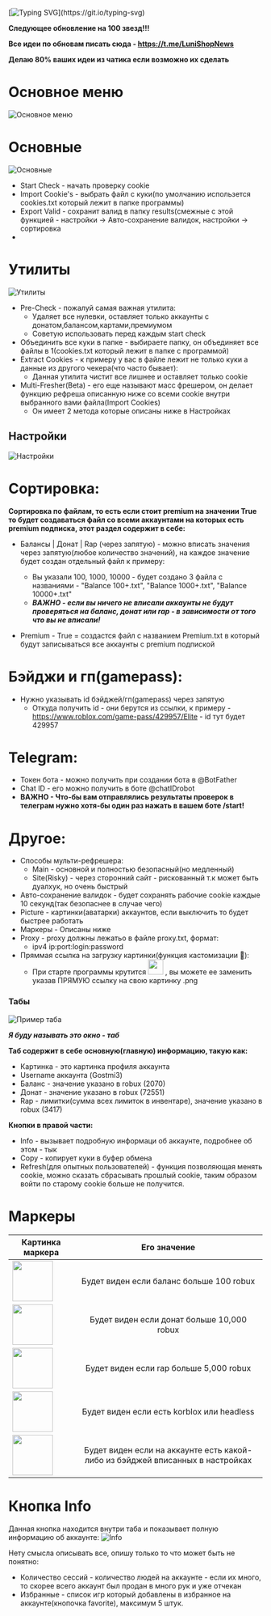 [![Typing SVG](https://readme-typing-svg.herokuapp.com?font=Rubik+Mono+One&size=39&pause=1000&color=000000&vCenter=true&random=true&width=1500&lines=OtrabTool+by+Gostmi;%D0%9B%D1%83%D1%87%D1%88%D0%B8%D0%B9+%D0%B8%D0%BD%D1%81%D1%82%D1%80%D1%83%D0%BC%D0%B5%D0%BD%D1%82+%D0%B4%D0%BB%D1%8F+%D1%80%D0%B0%D0%B1%D0%BE%D1%82%D1%8B+%D1%81+cookie+roblox!)](https://git.io/typing-svg)

**Следующее обновление на 100 звезд!!!**

**Все идеи по обновам писать сюда - https://t.me/LuniShopNews**

**Делаю 80% ваших идеи из чатика если возможно их сделать**

# Основное меню
![](https://i.postimg.cc/3N7RB2L0/Screenshot-677.png "Основное меню")

# Основные
![](https://i.postimg.cc/BQZZnTXt/Screenshot-683.png "Основные")

- Start Check - начать проверку cookie
- Import Cookie's - выбрать файл с куки(по умолчанию использется cookies.txt который лежит в папке программы)
- Export Valid - сохранит валид в папку results(смежные с этой функцией - настройки -> Авто-сохранение валидок, настройки -> сортировка
- 
# Утилиты
![](https://i.postimg.cc/D0HxHQN5/Screenshot-684.png "Утилиты")

- Pre-Check - пожалуй самая важная утилита:
   - Удаляет все нулевки, оставляет только аккаунты с донатом,балансом,картами,премиумом
   - Советую использовать перед каждым start check
- Объединить все куки в папке - выбираете папку, он объединяет все файлы в 1(cookies.txt который лежит в папке с программой)
- Extract Cookies - к примеру у вас в файле лежит не только куки а данные из другого чекера(что часто бывает):
   - Данная утилита чистит все лишнее и оставляет только cookie
- Multi-Fresher(Beta) - его еще называют масс фрешером, он делает функцию рефреша описанную ниже со всеми cookie внутри выбранного вами файла(Import Cookies)
   - Он имеет 2 метода которые описаны ниже в Настройках

## Настройки
![](https://i.postimg.cc/MTB5RJ4K/Screenshot-681.png "Настройки")

# **Сортировка:** 

**Сортировка по файлам, то есть если стоит premium на значении True то будет создаваться файл со всеми аккаунтами на которых есть premium подписка, этот раздел содержит в себе:**

- Балансы | Донат | Rap (через запятую) - можно вписать значения через запятую(любое количество значений), на каждое значение будет создан отдельный файл к примеру:
   - Вы указали 100, 1000, 10000 - будет создано 3 файла с названиями - "Balance 100+.txt", "Balance 1000+.txt", "Balance 10000+.txt"
   - ***ВАЖНО - если вы ничего не вписали аккаунты не будут проверяться на баланс, донат или rap - в зависимости от того что вы не вписали!***
 
- Premium - True = создастся файл с названием Premium.txt в который будут записываться все аккаунты с premium подпиской

# **Бэйджи и гп(gamepass):**
- Нужно указывать id бэйджей/гп(gamepass) через запятую
  - Откуда получить id - они берутся из ссылки, к примеру - https://www.roblox.com/game-pass/429957/Elite - id тут будет 429957

# **Telegram:**
- Токен бота - можно получить при создании бота в @BotFather
- Chat ID - его можно получить в боте @chatIDrobot
- **ВАЖНО - Что-бы вам отправлялись результаты проверок в телеграм нужно хотя-бы один раз нажать в вашем боте /start!**

# **Другое:**
- Способы мульти-рефрешера:
  - Main - основной и полностью безопасный(но медленный)
  - Site(Risky) - через сторонний сайт - рискованный т.к может быть дуалхук, но очень быстрый
- Авто-сохранение валидок - будет сохранять рабочие cookie каждые 10 секунд(так безопаснее в случае чего)
- Picture - картинки(аватарки) аккаунтов, если выключить то будет быстрее работать
- Маркеры - Описаны ниже
- Proxy - proxy должны лежатьо в файле proxy.txt, формат:
   - ipv4 ip:port:login:password 
- Пряммая ссылка на загрузку картинки(функция кастомизации :moyai:):
   - При старте программы крутится <img src="https://i.postimg.cc/bYQRpCLj/pngegg-modified.png" width="30" height="30"> , вы можете ее заменить указав ПРЯМУЮ ссылку на свою картинку .png

### Табы
![](https://i.postimg.cc/pTQVpp2W/Screenshot-678.png "Пример таба")
 
***Я буду называть это окно - таб***

**Таб содержит в себе основную(главную) информацию, такую как:**
- Картинка - это картинка профиля аккаунта
- Username аккаунта (Gostmi3)
- Баланс - значение указано в robux (2070)
- Донат - значение указано в robux (72551)
- Rap - лимитки(сумма всех лимиток в инвентаре), значение указано в robux (3417)

**Кнопки в правой части:**
- Info - вызывает подробную информаци об аккаунте, подробнее об этом - тык
- Copy - копирует куки в буфер обмена
- Refresh(для опытных пользователей) - функция позволяющая менять cookie, можно сказать сбрасывать прошлый cookie, таким образом войти по старому cookie больше не получится.

 # Маркеры

| Картинка маркера | Его значение |
|----------------|:---------:|
| <img src="https://i.postimg.cc/25jZz7kj/66ce4363c927b327580622de-1500-robux-read-disc-roblox-Photoroom.png" width="80" height="80"> | Будет виден если баланс больше 100 robux |
| <img src="https://i.postimg.cc/LXwY3dzh/images-Photoroom.png" width="80" height="80"> | Будет виден если донат больше 10,000 robux |
| <img src="https://i.postimg.cc/mkLqjqBf/no-Filter-Photoroom.png" width="80" height="80"> | Будет виден если rap больше 5,000 robux |
| <img src="https://i.postimg.cc/zvqCgY5W/no-Filter-Photoroom-2.png" width="80" height="80"> | Будет виден если есть korblox или headless |
| <img src="https://i.postimg.cc/FHFhnWFZ/images-Photoroom-1.png" width="80" height="80"> | Будет виден если на аккаунте есть какой-либо из бэйджей вписанных в настройках |


# Кнопка Info
Данная кнопка находится внутри таба и показывает полную информацию об аккаунте:
![](https://i.postimg.cc/0NG2NcdM/Screenshot-685.png "Info")

Нету смысла описывать все, опишу только то что может быть не понятно:
- Количество сессий - количество людей на аккаунте - если их много, то скорее всего аккаунт был продан в много рук и уже отчекан
- Избранные - список игр который добавлены в избранное на аккаунте(кнопочка favorite), максимум 5 штук.
